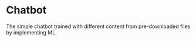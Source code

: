 # Chatbot
The simple chatbot trained with different content from pre-downloaded files by implementing ML. 
